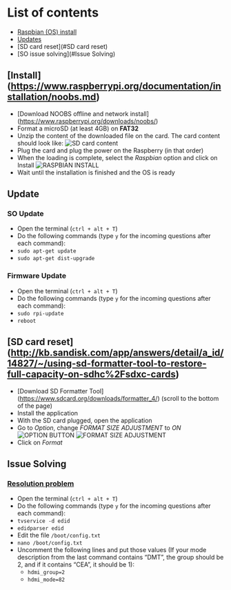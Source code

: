 # List of contents
* [Raspbian (OS) install](#Install)
* [Updates](#Update)
* [SD card reset](#SD card reset)
* [SO issue solving](#Issue Solving)

## [Install] (https://www.raspberrypi.org/documentation/installation/noobs.md)

* [Download NOOBS offline and network install] (https://www.raspberrypi.org/downloads/noobs/)
* Format a microSD (at least 4GB) on **FAT32**
* Unzip the content of the downloaded file on the card. The card content should look like:
![SD card content](http://puu.sh/oxzVl/5d7b1abb67.png)
* Plug the card and plug the power on the Raspberry (in that order)
* When the loading is complete, select the *Raspbian* option and click on Install
![RASPBIAN INSTALL](http://puu.sh/oxBd5/41d7f3c3cf.png)
* Wait until the installation is finished and the OS is ready

## Update

### SO Update
* Open the terminal (`ctrl + alt + T`)
* Do the following commands (type `y` for the incoming questions after each command):
 * `sudo apt-get update`
 * `sudo apt-get dist-upgrade`
 
### Firmware Update
* Open the terminal (`ctrl + alt + T`)
* Do the following commands (type `y` for the incoming questions after each command):
 * `sudo rpi-update`
 * `reboot`

## [SD card reset] (http://kb.sandisk.com/app/answers/detail/a_id/14827/~/using-sd-formatter-tool-to-restore-full-capacity-on-sdhc%2Fsdxc-cards)

* [Download SD Formatter Tool] (https://www.sdcard.org/downloads/formatter_4/) (scroll to the bottom of the page)
* Install the application
* With the SD card plugged, open the application
* Go to *Option*, change *FORMAT SIZE ADJUSTMENT* to *ON*
![OPTION BUTTON](http://kb.sandisk.com/euf/assets/images/faqs/14827/kb14827_1.png)
![FORMAT SIZE ADJUSTMENT](http://kb.sandisk.com/euf/assets/images/faqs/14827/kb14827_2.png)
* Click on *Format*

## Issue Solving

### [Resolution problem](http://weblogs.asp.net/bleroy/getting-your-raspberry-pi-to-output-the-right-resolution)
* Open the terminal (`ctrl + alt + T`)
* Do the following commands (type `y` for the incoming questions after each command):
 * `tvservice -d edid`
 * `edidparser edid`
* Edit the file `/boot/config.txt`
 * `nano /boot/config.txt`
* Uncomment the following lines and put those values (If your mode description from the last command contains “DMT”, the group should be 2, and if it contains “CEA”, it should be 1):
  * `hdmi_group=2`
  * `hdmi_mode=82`
